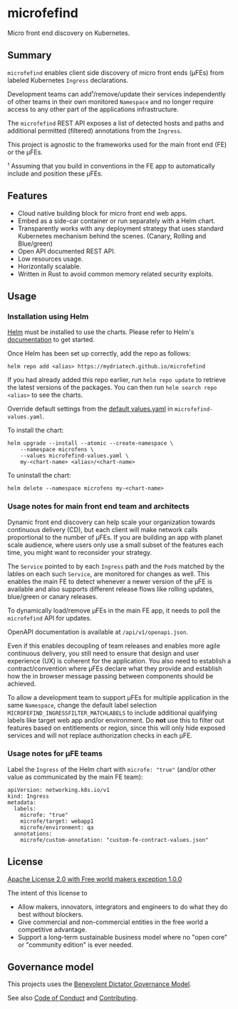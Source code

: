 # microfefind

Micro front end discovery on Kubernetes.


## Summary

`microfefind` enables client side discovery of micro front ends (µFEs) from labeled Kubernetes `Ingress` declarations.

Development teams can add¹/remove/update their services independently of other teams in their own monitored `Namespace` and no longer require access to any other part of the applications infrastructure.

The `microfefind` REST API exposes a list of detected hosts and paths and additional permitted (filtered) annotations from the `Ingress`.

This project is agnostic to the frameworks used for the main front end (FE) or the µFEs.

¹ Assuming that you build in conventions in the FE app to automatically include and position these µFEs.


## Features

* Cloud native building block for micro front end web apps.
* Embed as a side-car container or run separately with a Helm chart.
* Transparently works with any deployment strategy that uses standard Kubernetes mechanism behind the scenes. (Canary, Rolling and Blue/green)
* Open API documented REST API.
* Low resources usage.
* Horizontally scalable.
* Written in Rust to avoid common memory related security exploits.

## Usage

### Installation using Helm

[Helm](https://helm.sh) must be installed to use the charts.  Please refer to
Helm's [documentation](https://helm.sh/docs) to get started.

Once Helm has been set up correctly, add the repo as follows:

    helm repo add <alias> https://mydriatech.github.io/microfefind

If you had already added this repo earlier, run `helm repo update` to retrieve
the latest versions of the packages.  You can then run `helm search repo
<alias>` to see the charts.

Override default settings from the [default values.yaml](charts/microfefind/values.yaml) in `microfefind-values.yaml`.

To install the <chart-name> chart:

    helm upgrade --install --atomic --create-namespace \
        --namespace microfens \
        --values microfefind-values.yaml \
        my-<chart-name> <alias>/<chart-name>

To uninstall the chart:

    helm delete --namespace microfens my-<chart-name>


### Usage notes for main front end team and architects

Dynamic front end discovery can help scale your organization towards continuous delivery (CD), but each client will make network calls proportional to the number of µFEs.
If you are building an app with planet scale audience, where users only use a small subset of the features each time, you might want to reconsider your strategy.

The `Service` pointed to by each `Ingress` path and the `Pod`s matched by the lables on each such `Service`, are monitored for changes as well.
This enables the main FE to detect whenever a newer version of the µFE is available and also supports different release flows like rolling updates, blue/green or canary releases.

To dynamically load/remove µFEs in the main FE app, it needs to poll the `microfefind` API for updates.

OpenAPI documentation is available at `/api/v1/openapi.json`.

Even if this enables decoupling of team releases and enables more agile continuous delivery, you still need to ensure that design and user experience (UX) is coherent for the application.
You also need to establish a contract/convention where µFEs declare what they provide and establish how the in browser message passing between components should be achieved.

To allow a development team to support µFEs for multiple application in the same `Namespace`, change the default label selection `MICROFEFIND_INGRESSFILTER_MATCHLABELS` to include additional qualifying labels like target web app and/or environment. Do  __not__  use this to filter out features based on entitlements or region, since this will only hide exposed services and will not replace authorization checks in each µFE.


### Usage notes for µFE teams

Label the `Ingress` of the Helm chart with `microfe: "true"` (and/or other value as communicated by the main FE team):

```
apiVersion: networking.k8s.io/v1
kind: Ingress
metadata:
  labels:
    microfe: "true"
    microfe/target: webapp1
    microfe/environment: qa
  annotations:
    microfe/custom-annotation: "custom-fe-contract-values.json"
```


## License

[Apache License 2.0 with Free world makers exception 1.0.0](LICENSE-Apache-2.0-with-FWM-Exception-1.0.0)

The intent of this license to

* Allow makers, innovators, integrators and engineers to do what they do best without blockers.
* Give commercial and non-commercial entities in the free world a competitive advantage.
* Support a long-term sustainable business model where no "open core" or "community edition" is ever needed.

## Governance model

This projects uses the [Benevolent Dictator Governance Model](http://oss-watch.ac.uk/resources/benevolentdictatorgovernancemodel).

See also [Code of Conduct](CODE_OF_CONDUCT.md) and [Contributing](CONTRIBUTING.md).
